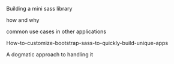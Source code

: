 Building a mini sass library

how
and why

common use cases in other applications

How-to-customize-bootstrap-sass-to-quickly-build-unique-apps

A dogmatic approach to handling it